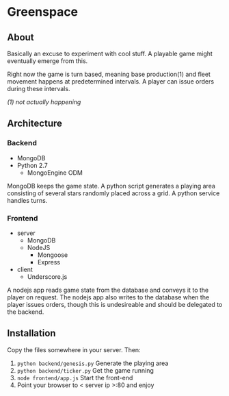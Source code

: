 # Greenspace


## About

Basically an excuse to experiment with cool stuff. A playable game might eventually emerge from this.

Right now the game is turn based, meaning base production(1) and fleet movement happens at predetermined intervals. A player can issue orders during these intervals.

*(1) not actually happening*

## Architecture

### Backend

* MongoDB
* Python 2.7
    * MongoEngine ODM

MongoDB keeps the game state. A python script generates a playing area consisting of several stars randomly placed across a grid. A python service handles turns.

### Frontend

* server
    * MongoDB
    * NodeJS
        * Mongoose
        * Express
* client
    * Underscore.js

A nodejs app reads game state from the database and conveys it to the player on request. The nodejs app also writes to the database when the player issues orders, though this is undesireable and should be delegated to the backend.


## Installation

Copy the files somewhere in your server. Then:

1. `python backend/genesis.py` Generate the playing area
2. `python backend/ticker.py` Get the game running
3. `node frontend/app.js` Start the front-end
4. Point your browser to < server ip >:80 and enjoy 

